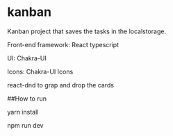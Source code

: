# kanban

Kanban project that saves the tasks in the localstorage.

Front-end framework: React typescript

UI: Chakra-UI

Icons: Chakra-UI Icons


react-dnd to grap and drop the cards


##How to run

yarn install

npm run dev
